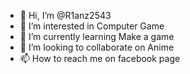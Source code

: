 - 👋 Hi, I’m @R1anz2543
- 👀 I’m interested in Computer Game
- 🌱 I’m currently learning Make a game 
- 💞️ I’m looking to collaborate on Anime 
- 📫 How to reach me on facebook page

<!---
R1anz2543/R1anz2543 is a ✨ special ✨ repository because its `README.md` (this file) appears on your GitHub profile.
You can click the Preview link to take a look at your changes.
--->
